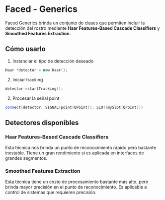 # Faced - Generics

Faced Generics brinda un conjunto de clases que permiten incluir la detección del rostro mediante <b>Haar Features-Based Cascade Classifiers</b> y <b>Smoothed Features Extraction</b>.

## Cómo usarlo

1. Instanciar el tipo de detección deseado

```c++
Haar *detector = new Haar();
```

2. Iniciar tracking

```c++
detector->startTracking();
```

2. Procesar la señal point

```c++
connect(detector, SIGNAL(point(QPoint)), SLOT(mySlot(QPoint)))
```

## Detectores disponibles

### Haar Features-Based Cascade Classifiers

Esta técnica nos brinda un punto de reconocimiento rápido pero bastante inestable. Tiene un gran rendimiento si es aplicada en interfaces de grandes segmentos.

### Smoothed Features Extraction

Esta técnica tiene un costo de procesamiento bastante más alto, pero brinda mayor precisión en el punto de reconocimiento. Es aplicable a control de sistemas que requieren precisión.